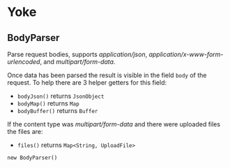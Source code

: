 # Yoke

## BodyParser

Parse request bodies, supports *application/json*, *application/x-www-form-urlencoded*, and *multipart/form-data*.

Once data has been parsed the result is visible in the field <code>body</code> of the request. To help there are 3
helper getters for this field:

* ```bodyJson()``` returns ```JsonObject```
* ```bodyMap()``` returns ```Map```
* ```bodyBuffer()``` returns ```Buffer```

If the content type was *multipart/form-data* and there were uploaded files the files are:

* ```files()``` returns ```Map<String, UploadFile>```

~~~~~~~~~~~~~~~~~~~~~~~~~~~~~~~~~~~~~~~~~~ {.java}
new BodyParser()
~~~~~~~~~~~~~~~~~~~~~~~~~~~~~~~~~~~~~~~~~~
